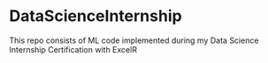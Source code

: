 # DataScienceInternship
This repo consists of ML code implemented during my Data Science Internship Certification with ExcelR
